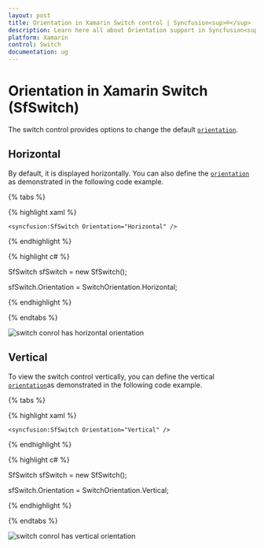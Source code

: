 ```yaml
---
layout: post
title: Orientation in Xamarin Switch control | Syncfusion<sup>®</sup>
description: Learn here all about Orientation support in Syncfusion<sup>®</sup> Xamarin Switch (SfSwitch) control, its elements and more.
platform: Xamarin
control: Switch
documentation: ug
---
```


# Orientation in Xamarin Switch (SfSwitch)

The switch control provides options to change the default [`orientation`](https://help.syncfusion.com/cr/xamarin/Syncfusion.XForms.Buttons.SfSwitch.html#Syncfusion_XForms_Buttons_SfSwitch_Orientation).

## Horizontal 

By default, it is displayed horizontally. You can also define the [`orientation`](https://help.syncfusion.com/cr/xamarin/Syncfusion.XForms.Buttons.SfSwitch.html#Syncfusion_XForms_Buttons_SfSwitch_Orientation) as demonstrated in the following code example.

{% tabs %}

{% highlight xaml %}

    <syncfusion:SfSwitch Orientation="Horizontal" />

{% endhighlight %}

{% highlight c# %}

SfSwitch sfSwitch = new SfSwitch();

sfSwitch.Orientation = SwitchOrientation.Horizontal;

{% endhighlight %}

{% endtabs %}

![switch conrol has horizontal orientation](images/orientation.png)

## Vertical

To view the switch control vertically, you can define the vertical [`orientation`](https://help.syncfusion.com/cr/xamarin/Syncfusion.XForms.Buttons.SfSwitch.html#Syncfusion_XForms_Buttons_SfSwitch_Orientation)as demonstrated in the following code example.

{% tabs %}

{% highlight xaml %}

    <syncfusion:SfSwitch Orientation="Vertical" />

{% endhighlight %}

{% highlight c# %}

SfSwitch sfSwitch = new SfSwitch();

sfSwitch.Orientation = SwitchOrientation.Vertical;

{% endhighlight %}

{% endtabs %}

![switch conrol has vertical orientation](images/vertical.png)
